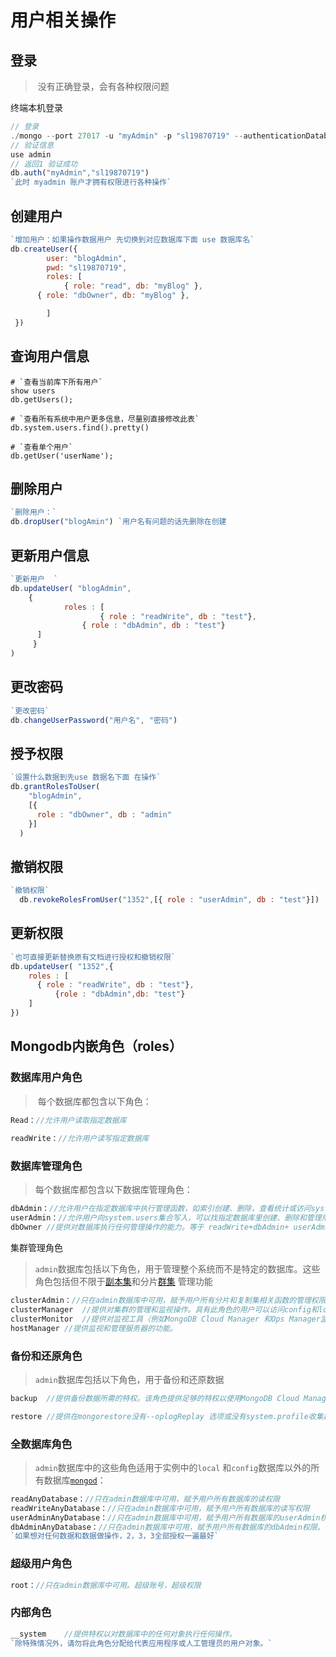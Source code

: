 

# 用户相关操作

## 登录

> ​	没有正确登录，会有各种权限问题

终端本机登录

~~~js
// 登录
./mongo --port 27017 -u "myAdmin" -p "sl19870719" --authenticationDatabase "admin"
// 验证信息
use admin
// 返回1 验证成功
db.auth("myAdmin","sl19870719")  
`此时 myadmin 账户才拥有权限进行各种操作`
~~~



## 创建用户

~~~js
`增加用户：如果操作数据用户 先切换到对应数据库下面 use 数据库名`
db.createUser({
		user: "blogAdmin",
		pwd: "sl19870719",
		roles: [
			{ role: "read", db: "myBlog" },    
      { role: "dbOwner", db: "myBlog" },

		]
 })
~~~

## 查询用户信息

```shell
# `查看当前库下所有用户`
show users
db.getUsers();

# `查看所有系统中用户更多信息，尽量别直接修改此表`
db.system.users.find().pretty()

# `查看单个用户`
db.getUser('userName');
```



## 删除用户

~~~js
`删除用户：`
db.dropUser("blogAmin") `用户名有问题的话先删除在创建
~~~



## 更新用户信息

~~~js
`更新用户  `
db.updateUser( "blogAdmin",
	{
			roles : [
					{ role : "readWrite", db : "test"},
			    { role : "dbAdmin", db : "test"}
      ]
	 }
)
~~~

## 更改密码

~~~js
`更改密码`
db.changeUserPassword("用户名", "密码")
~~~

## 授予权限

~~~js
`设置什么数据到先use 数据名下面 在操作`
db.grantRolesToUser(
    "blogAdmin",
    [{ 
      role : "dbOwner", db : "admin"
    }]
  )
~~~

## 撤销权限

~~~js
`撤销权限`
  db.revokeRolesFromUser("1352",[{ role : "userAdmin", db : "test"}])
~~~

## 更新权限

~~~js
`也可直接更新替换原有文档进行授权和撤销权限`
db.updateUser( "1352",{
  	roles : [
      { role : "readWrite", db : "test"},
		  {role : "dbAdmin",db: "test"}
    ]
})
~~~



## Mongodb内嵌角色（roles）

### 数据库用户角色

> ​	每个数据库都包含以下角色：

~~~js
Read：//允许用户读取指定数据库
	
readWrite：//允许用户读写指定数据库
~~~





### 数据库管理角色

> 每个数据库都包含以下数据库管理角色：

~~~js
dbAdmin：//允许用户在指定数据库中执行管理函数，如索引创建、删除，查看统计或访问system.profile
userAdmin：//允许用户向system.users集合写入，可以找指定数据库里创建、删除和管理用户
dbOwner	//提供对数据库执行任何管理操作的能力。等于 readWrite+dbAdmin+ userAdmin角色。
~~~





集群管理角色

> `admin`数据库包括以下角色，用于管理整个系统而不是特定的数据库。这些角色包括但不限于[副本集](https://docs.mongodb.com/v3.4/reference/glossary/`term-replica-set)和分片[群集](https://docs.mongodb.com/v3.4/reference/glossary/`term-sharded-cluster) 管理功能

~~~js
clusterAdmin：//只在admin数据库中可用，赋予用户所有分片和复制集相关函数的管理权限。
clusterManager	//提供对集群的管理和监视操作。具有此角色的用户可以访问config和local 数据库，分别用于分片和复制。
clusterMonitor	//提供对监视工具（例如MongoDB Cloud Manager 和Ops Manager监视代理）的只读访问。
hostManager	//提供监视和管理服务器的功能。
~~~



### 备份和还原角色

> `admin`数据库包括以下角色，用于备份和还原数据

~~~js
backup	//提供备份数据所需的特权。该角色提供足够的特权以使用MongoDB Cloud Manager备份代理， Ops Manager备份代理或使用 mongodump。

restore	//提供在mongorestore没有--oplogReplay 选项或没有system.profile收集数据的情况下还原数据所需的特权 。
~~~



### 全数据库角色

> `admin`数据库中的这些角色适用于实例中的`local` 和`config`数据库以外的所有数据库[`mongod`](https://docs.mongodb.com/v3.4/reference/program/mongod/`bin.mongod)：

~~~js
readAnyDatabase：//只在admin数据库中可用，赋予用户所有数据库的读权限
readWriteAnyDatabase：//只在admin数据库中可用，赋予用户所有数据库的读写权限
userAdminAnyDatabase：//只在admin数据库中可用，赋予用户所有数据库的userAdmin权限
dbAdminAnyDatabase：//只在admin数据库中可用，赋予用户所有数据库的dbAdmin权限。
`如果想对任何数据和数据做操作，2，3，3全部授权一遍最好`
~~~



### 超级用户角色

~~~js
root：//只在admin数据库中可用。超级账号，超级权限
~~~



### 内部角色

~~~js
__system	//提供特权以对数据库中的任何对象执行任何操作。
`除特殊情况外，请勿将此角色分配给代表应用程序或人工管理员的用户对象。`
~~~

